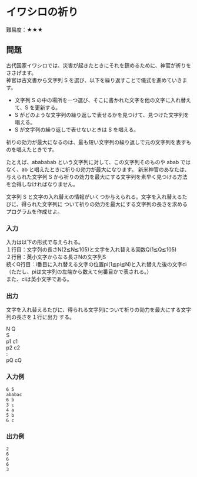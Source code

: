 # イワシロの祈り
難易度：★★★


## 問題
古代国家イワシロでは、災害が起きたときにそれを鎮めるために、神官が祈りをささげます。   
神官は古文書から文字列 S を選び、以下を繰り返すことで儀式を進めていきます。  
- 文字列 S の中の場所を一つ選び、そこに書かれた文字を他の文字に入れ替えて、S を更新する。
- S がどのような文字列の繰り返しで表せるかを見つけて、見つけた文字列を唱える。
- S が文字列の繰り返しで表せないときは S を唱える。

祈りの効力が最大になるのは、最も短い文字列の繰り返しで元の文字列を表すものを唱えたときです。  
  
たとえば、abababab という文字列に対して、この文字列そのものや abab ではなく、ab と唱えたときに祈りの効力が最大になります。
新米神官のあなたは、与えられた文字列 S から祈りの効力を最大にする文字列を素早く見つける方法を会得しなければなりません。

文字列 S と文字の入れ替えの情報がいくつか与えられる。文字を入れ替えるたびに、得られた文字列に
ついて祈りの効力を最大にする文字列の長さを求めるプログラムを作成せよ。

### 入力
入力は以下の形式で与えられる。  
１行目：文字列の長さN(2≦N≦105)と文字を入れ替える回数Q(1≦Q≦105)    
２行目：英小文字からなる長さNの文字列S    
続くQ行目：i番目に入れ替える文字の位置pi(1≦pi≦N)と入れ替えた後の文字ci（ただし、piは文字列の左端から数えて何番目かで表される。）    
また、ciは英小文字である。

### 出力
文字を入れ替えるたびに、得られる文字列について祈りの効力を最大にする文字列の長さを１行に出力
する。

N Q  
S  
p1 c1  
p2 c2  
:  
pQ cQ   

### 入力例 
```
6 5
ababac
6 b
3 c
4 a
5 b
6 c
```

### 出力例
```
2
6
6
6
3
```